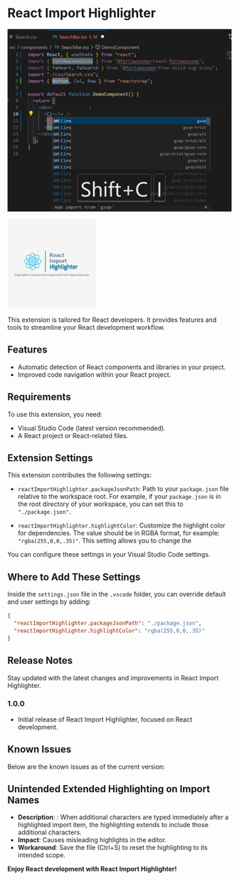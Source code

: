 # React Import Highlighter

![Demo GIF](./images/test4.gif)

![React Import Highlighter Logo](./images/react-import-highlighter.jpg)

This extension is tailored for React developers. It provides features and tools to streamline your React development workflow.

## Features

- Automatic detection of React components and libraries in your project.
- Improved code navigation within your React project.

## Requirements

To use this extension, you need:

- Visual Studio Code (latest version recommended).
- A React project or React-related files.

## Extension Settings

This extension contributes the following settings:

- `reactImportHighlighter.packageJsonPath`: Path to your `package.json` file relative to the workspace root. For example, if your `package.json` is in the root directory of your workspace, you can set this to `"./package.json"`.

- `reactImportHighlighter.highlightColor`: Customize the highlight color for dependencies. The value should be in RGBA format, for example: `"rgba(255,0,0,.35)"`. This setting allows you to change the

You can configure these settings in your Visual Studio Code settings.

## Where to Add These Settings

Inside the `settings.json` file in the `.vscode` folder, you can override default and user settings by adding:

```json
{
  "reactImportHighlighter.packageJsonPath": "./package.json",
  "reactImportHighlighter.highlightColor": "rgba(255,0,0,.35)"
}
```

## Release Notes

Stay updated with the latest changes and improvements in React Import Highlighter.

### 1.0.0

- Initial release of React Import Highlighter, focused on React development.

## Known Issues

Below are the known issues as of the current version:

## Unintended Extended Highlighting on Import Names

- **Description**: : When additional characters are typed immediately after a highlighted import item, the highlighting extends to include those additional characters.
- **Impact**: Causes misleading highlights in the editor.
- **Workaround**: Save the file (Ctrl+S) to reset the highlighting to its intended scope.

**Enjoy React development with React Import Highlighter!**
